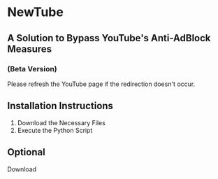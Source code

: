 # NewTube

## A Solution to Bypass YouTube's Anti-AdBlock Measures

### (Beta Version)

Please refresh the YouTube page if the redirection doesn't occur.

## Installation Instructions

1. Download the Necessary Files
2.   Execute the Python Script


## Optional 

Download 
